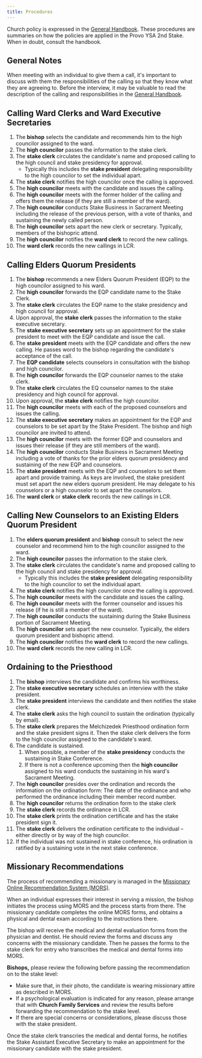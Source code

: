 ```yaml
---
title: Procedures
---
```

Church policy is expressed in the [General Handbook](https://www.churchofjesuschrist.org/study/manual/general-handbook?lang=eng). These procedures are summaries on how the policies are applied in the Provo YSA 2nd Stake. When in doubt, consult the handbook.

## General Notes

When meeting with an individual to give them a call, it's important to discuss with them the responsibilities of the calling so that they know what they are agreeing to. Before the interview, it may be valuable to read the description of the calling and responsibilities in the [General Handbook](https://www.churchofjesuschrist.org/study/manual/general-handbook?lang=eng).

## Calling Ward Clerks and Ward Executive Secretaries

1. The **bishop** selects the candidate and recommends him to the high councilor assigned to the ward.
2. The **high councilor** passes the information to the stake clerk.
3. The **stake clerk** circulates the candidate's name and proposed calling to the high council and stake presidency for approval.
    * Typically this includes the **stake president** delegating responsibility to the high councilor to set the individual apart.
4. The **stake clerk** notifies the high councilor once the calling is approved.
5. The **high councilor** meets with the candidate and issues the calling.
6. The **high councilor** meets with the former holder of the calling and offers them the release (if they are still a member of the ward).
7. The **high councilor** conducts Stake Business in Sacrament Meeting including the release of the previous person, with a vote of thanks, and sustaining the newly called person.
8. The **high councilor** sets apart the new clerk or secretary. Typically, members of the bishopric attend.
9. The **high councilor** notifies the **ward clerk** to record the new callings.
10. The **ward clerk** records the new callings in LCR.

## Calling Elders Quorum Presidents

1. The **bishop** recommends a new Elders Quorum President (EQP) to the high councilor assigned to his ward.
2. The **high councilor** forwards the EQP candidate name to the Stake Clerk.
3. The **stake clerk** circulates the EQP name to the stake presidency and high council for approval.
4. Upon approval, the **stake clerk** passes the information to the stake executive secretary.
5. The **stake executive secretary** sets up an appointment for the stake president to meet with the EQP candidate and issue the call.
6. The **stake president** meets with the EQP candidate and offers the new calling. He passes word to the bishop regarding the candidate's acceptance of the call.
7. The **EQP candidate** selects counselors in consultation with the bishop and high councilor.
8. The **high councilor** forwards the EQP counselor names to the stake clerk.
9. The **stake clerk** circulates the EQ counselor names to the stake presidency and high council for approval.
10. Upon approval, the **stake clerk** notifies the high councilor.
11. The **high councilor** meets with each of the proposed counselors and issues the calling.
12.	The **stake executive secretary** makes an appointment for the EQP and counselors to be set apart by the Stake President. The bishop and high councilor are invited to attend.
13. The **high councilor** meets with the former EQP and counselors and issues their release (if they are still members of the ward).
14.	The **high councilor** conducts Stake Business in Sacrament Meeting including a vote of thanks for the prior elders quorum presidency and sustaining of the new EQP and counselors.
15.	The **stake president** meets with the EQP and counselors to set them apart and provide training. As keys are involved, the stake president must set apart the new elders quorum president. He may delegate to his counselors or a high counselor to set apart the counselors.
16. The **ward clerk** or **stake clerk** records the new callings in LCR.

## Calling New Counselors to an Existing Elders Quorum President

1. The **elders quorum president** and **bishop** consult to select the new counselor and recommend him to the high councilor assigned to the ward.
2. The **high councilor** passes the information to the stake clerk.
3. The **stake clerk** circulates the candidate's name and proposed calling to the high council and stake presidency for approval.
    * Typically this includes the **stake president** delegating responsibility to the high councilor to set the individual apart.
4. The **stake clerk** notifies the high councilor once the calling is approved.
5. The **high councilor** meets with the candidate and issues the calling.
6. The **high councilor** meets with the former counselor and issues his release (if he is still a member of the ward).
7. The **high councilor** conducts the sustaining during the Stake Business portion of Sacrament Meeting.
8. The **high councilor** sets apart the new counselor. Typically, the elders quorum president and bishopric attend.
9. The **high councilor** notifies the **ward clerk** to record the new callings.
10. The **ward clerk** records the new calling in LCR.

## Ordaining to the Priesthood

1. The **bishop** interviews the candidate and confirms his worthiness.
2. The **stake executive secretary** schedules an interview with the stake president.
3. The **stake president** interviews the candidate and then notifies the stake clerk.
4. The **stake clerk** asks the high council to sustain the ordination (typically by email).
5. The **stake clerk** prepares the Melchizedek Priesthood ordination form and the stake president signs it. Then the stake clerk delivers the form to the high councilor assigned to the candidate's ward.
6. The candidate is sustained. 
    1. When possible, a member of the **stake presidency** conducts the sustaining in Stake Conference.
    2. If there is not a conference upcoming then the **high councilor** assigned to his ward conducts the sustaining in his ward's Sacrament Meeting.
7. The **high councilor** presides over the ordination and records the information on the ordination form: The date of the ordinance and who performed the ordinance including their member record number.
8. The **high councilor** returns the ordination form to the stake clerk
9. The **stake clerk** records the ordinance in LCR.
10. The **stake clerk** prints the ordination certificate and has the stake president sign it.
11. The **stake clerk** delivers the ordination certificate to the individual – either directly or by way of the high councilor.
12.	If the individual was not sustained in stake conference, his ordination is ratified by a sustaining vote in the next stake conference.

## Missionary Recommendations
The process of recommending a missionary is managed in the [Missionary Online Recommendation System (MORS)](https://missionaryrecommendations.churchofjesuschrist.org). 

When an individual expresses their interest in serving a mission, the bishop initiates the process using MORS and the process starts from there. The missionary candidate completes the online MORS forms, and obtains a physical and dental exam according to the instructions there.

The bishop will receive the medical and dental evaluation forms from the physician and dentist. He should review the forms and discuss any concerns with the missionary candidate. Then he passes the forms to the stake clerk for entry who transcribes the medical and dental forms into MORS.

**Bishops,** please review the following before passing the recommendation on to the stake level:

* Make sure that, in their photo, the candidate is wearing missionary attire as described in MORS.
* If a psychological evaluation is indicated for any reason, please arrange that with **Church Family Services** and review the results before forwarding the recommendation to the stake level.
* If there are special concerns or considerations, please discuss those with the stake president.

Once the stake clerk transcries the medical and dental forms, he notifies the Stake Assistant Executive Secretary to make an appointment for the missionary candidate with the stake president.